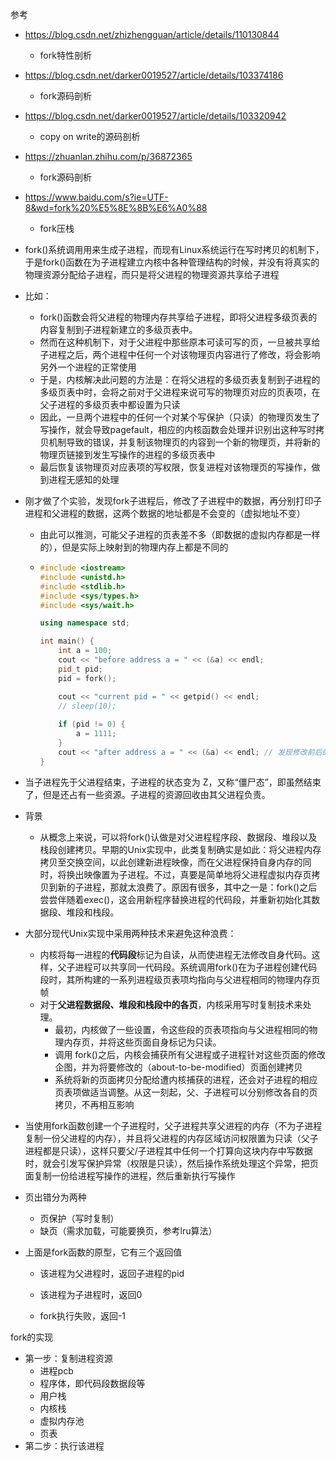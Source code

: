 参考

- https://blog.csdn.net/zhizhengguan/article/details/110130844
  - fork特性剖析
- https://blog.csdn.net/darker0019527/article/details/103374186
  - fork源码剖析
- https://blog.csdn.net/darker0019527/article/details/103320942
  - copy on write的源码剖析
- https://zhuanlan.zhihu.com/p/36872365
  - fork源码剖析
- https://www.baidu.com/s?ie=UTF-8&wd=fork%20%E5%8E%8B%E6%A0%88
  - fork压栈






- fork()系统调用用来生成子进程，而现有Linux系统运行在写时拷贝的机制下，于是fork()函数在为子进程建立内核中各种管理结构的时候，并没有将真实的物理资源分配给子进程，而只是将父进程的物理资源共享给子进程

- 比如：

  - fork()函数会将父进程的物理内存共享给子进程，即将父进程多级页表的内容复制到子进程新建立的多级页表中。
  - 然而在这种机制下，对于父进程中那些原本可读可写的页，一旦被共享给子进程之后，两个进程中任何一个对该物理页内容进行了修改，将会影响另外一个进程的正常使用
  - 于是，内核解决此问题的方法是：在将父进程的多级页表复制到子进程的多级页表中时，会将之前对于父进程来说可写的物理页对应的页表项，在父子进程的多级页表中都设置为只读
  - 因此，一旦两个进程中的任何一个对某个写保护（只读）的物理页发生了写操作，就会导致pagefault，相应的内核函数会处理并识别出这种写时拷贝机制导致的错误，并复制该物理页的内容到一个新的物理页，并将新的物理页链接到发生写操作的进程的多级页表中
  - 最后恢复该物理页对应表项的写权限，恢复进程对该物理页的写操作，做到进程无感知的处理

- 刚才做了个实验，发现fork子进程后，修改了子进程中的数据，再分别打印子进程和父进程的数据，这两个数据的地址都是不会变的（虚拟地址不变）

  - 由此可以推测，可能父子进程的页表差不多（即数据的虚拟内存都是一样的），但是实际上映射到的物理内存上都是不同的

  - ```cpp
    #include <iostream>
    #include <unistd.h>
    #include <stdlib.h>
    #include <sys/types.h>
    #include <sys/wait.h>
    
    using namespace std;
    
    int main() {
        int a = 100;
        cout << "before address a = " << (&a) << endl;
        pid_t pid;
        pid = fork();
    
        cout << "current pid = " << getpid() << endl;
        // sleep(10);
        
        if (pid != 0) {
            a = 1111;
        }
        cout << "after address a = " << (&a) << endl; // 发现修改前后的数据地址都是一样的
    }
    ```





- 当子进程先于父进程结束，子进程的状态变为 Z，又称“僵尸态”，即虽然结束了，但是还占有一些资源。子进程的资源回收由其父进程负责。





- 背景
  - 从概念上来说，可以将fork()认做是对父进程程序段、数据段、堆段以及栈段创建拷贝。早期的Unix实现中，此类复制确实是如此：将父进程内存拷贝至交换空间，以此创建新进程映像，而在父进程保持自身内存的同时，将换出映像置为子进程。不过，真要是简单地将父进程虚拟内存页拷贝到新的子进程，那就太浪费了。原因有很多，其中之一是：fork()之后尝尝伴随着exec()，这会用新程序替换进程的代码段，并重新初始化其数据段、堆段和栈段。
- 大部分现代Unix实现中采用两种技术来避免这种浪费：
  - 内核将每一进程的**代码段**标记为自读，从而使进程无法修改自身代码。这样，父子进程可以共享同一代码段。系统调用fork()在为子进程创建代码段时，其所构建的一系列进程级页表项均指向与父进程相同的物理内存页帧
  - 对于**父进程数据段、堆段和栈段中的各页**，内核采用写时复制技术来处理。
    - 最初，内核做了一些设置，令这些段的页表项指向与父进程相同的物理内存页，并将这些页面自身标记为只读。
    - 调用 fork()之后，内核会捕获所有父进程或子进程针对这些页面的修改企图，并为将要修改的（about-to-be-modified）页面创建拷贝
    - 系统将新的页面拷贝分配给遭内核捕获的进程，还会对子进程的相应页表项做适当调整。从这一刻起，父、子进程可以分别修改各自的页拷贝，不再相互影响



- 当使用fork函数创建一个子进程时，父子进程共享父进程的内存（不为子进程复制一份父进程的内存），并且将父进程的内存区域访问权限置为只读（父子进程都是只读），这样只要父/子进程其中任何一个打算向这块内存中写数据时，就会引发写保护异常（权限是只读），然后操作系统处理这个异常，把页面复制一份给进程写操作的进程，然后重新执行写操作



- 页出错分为两种
  - 页保护（写时复制）
  - 缺页（需求加载，可能要换页，参考lru算法）



- 上面是fork函数的原型，它有三个返回值

  - 该进程为父进程时，返回子进程的pid

  - 该进程为子进程时，返回0

  - fork执行失败，返回-1



fork的实现

- 第一步：复制进程资源
  - 进程pcb
  - 程序体，即代码段数据段等
  - 用户栈
  - 内核栈
  - 虚拟内存池
  - 页表
- 第二步：执行该进程